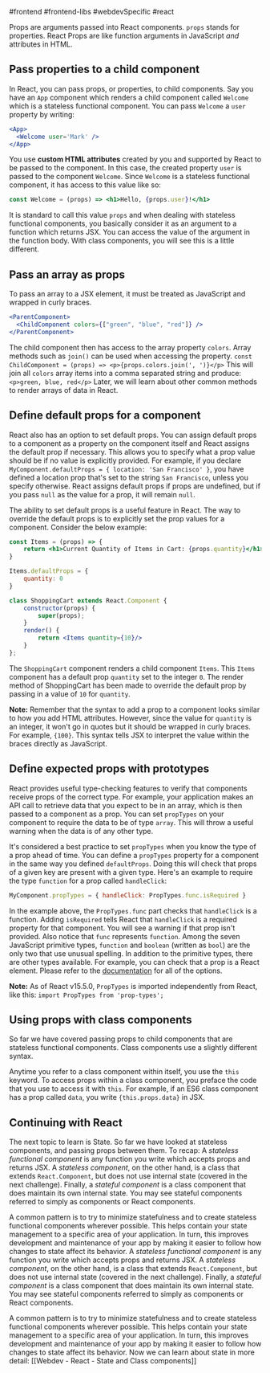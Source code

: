 #frontend #frontend-libs #webdevSpecific #react 

Props are arguments passed into React components. `props` stands for properties. React Props are like function arguments in JavaScript _and_ attributes in HTML.

## Pass properties to a child component
In React, you can pass props, or properties, to child components. Say you have an `App` component which renders a child component called `Welcome` which is a stateless functional component. You can pass `Welcome` a `user` property by writing:
```jsx
<App>
  <Welcome user='Mark' />
</App>
```

You use **custom HTML attributes** created by you and supported by React to be passed to the component. In this case, the created property `user` is passed to the component `Welcome`. Since `Welcome` is a stateless functional component, it has access to this value like so:
```jsx
const Welcome = (props) => <h1>Hello, {props.user}!</h1>
```

It is standard to call this value `props` and when dealing with stateless functional components, you basically consider it as an argument to a function which returns JSX. You can access the value of the argument in the function body. With class components, you will see this is a little different.

## Pass an array as props
To pass an array to a JSX element, it must be treated as JavaScript and wrapped in curly braces.
```jsx
<ParentComponent>
  <ChildComponent colors={["green", "blue", "red"]} />
</ParentComponent>
```

The child component then has access to the array property `colors`. Array methods such as `join()` can be used when accessing the property. `const ChildComponent = (props) => <p>{props.colors.join(', ')}</p>` This will join all `colors` array items into a comma separated string and produce: `<p>green, blue, red</p>` Later, we will learn about other common methods to render arrays of data in React.

## Define default props for a component
React also has an option to set default props. You can assign default props to a component as a property on the component itself and React assigns the default prop if necessary. This allows you to specify what a prop value should be if no value is explicitly provided. For example, if you declare `MyComponent.defaultProps = { location: 'San Francisco' }`, you have defined a location prop that's set to the string `San Francisco`, unless you specify otherwise. React assigns default props if props are undefined, but if you pass `null` as the value for a prop, it will remain `null`.

The ability to set default props is a useful feature in React. The way to override the default props is to explicitly set the prop values for a component. Consider the below example:
```jsx
const Items = (props) => {
	return <h1>Current Quantity of Items in Cart: {props.quantity}</h1>
}

Items.defaultProps = {
	quantity: 0
}

class ShoppingCart extends React.Component {
	constructor(props) {
		super(props);
	}
	render() {
		return <Items quantity={10}/>
	}
};
```
The `ShoppingCart` component renders a child component `Items`. This `Items` component has a default prop `quantity` set to the integer `0`. The render method of ShoppingCart has been made to override the default prop by passing in a value of `10` for `quantity`.

**Note:** Remember that the syntax to add a prop to a component looks similar to how you add HTML attributes. However, since the value for `quantity` is an integer, it won't go in quotes but it should be wrapped in curly braces. For example, `{100}`. This syntax tells JSX to interpret the value within the braces directly as JavaScript.

## Define expected props with prototypes
React provides useful type-checking features to verify that components receive props of the correct type. For example, your application makes an API call to retrieve data that you expect to be in an array, which is then passed to a component as a prop. You can set `propTypes` on your component to require the data to be of type `array`. This will throw a useful warning when the data is of any other type.

It's considered a best practice to set `propTypes` when you know the type of a prop ahead of time. You can define a `propTypes` property for a component in the same way you defined `defaultProps`. Doing this will check that props of a given key are present with a given type. Here's an example to require the type `function` for a prop called `handleClick`:
```js
MyComponent.propTypes = { handleClick: PropTypes.func.isRequired }
```
In the example above, the `PropTypes.func` part checks that `handleClick` is a function. Adding `isRequired` tells React that `handleClick` is a required property for that component. You will see a warning if that prop isn't provided. Also notice that `func` represents `function`. Among the seven JavaScript primitive types, `function` and `boolean` (written as `bool`) are the only two that use unusual spelling. In addition to the primitive types, there are other types available. For example, you can check that a prop is a React element. Please refer to the [documentation](https://reactjs.org/docs/typechecking-with-proptypes.html#proptypes) for all of the options.

**Note:** As of React v15.5.0, `PropTypes` is imported independently from React, like this: `import PropTypes from 'prop-types';`

## Using props with class components
So far we have covered passing props to child components that are stateless functional components. Class components use a slightly different syntax. 

Anytime you refer to a class component within itself, you use the `this` keyword. To access props within a class component, you preface the code that you use to access it with `this`. For example, if an ES6 class component has a prop called `data`, you write `{this.props.data}` in JSX.

## Continuing with React
The next topic to learn is State. So far we have looked at stateless components, and passing props between them. To recap: A _stateless functional component_ is any function you write which accepts props and returns JSX. A _stateless component_, on the other hand, is a class that extends `React.Component`, but does not use internal state (covered in the next challenge). Finally, a _stateful component_ is a class component that does maintain its own internal state. You may see stateful components referred to simply as components or React components.

A common pattern is to try to minimize statefulness and to create stateless functional components wherever possible. This helps contain your state management to a specific area of your application. In turn, this improves development and maintenance of your app by making it easier to follow how changes to state affect its behavior.
A _stateless functional component_ is any function you write which accepts props and returns JSX. A _stateless component_, on the other hand, is a class that extends `React.Component`, but does not use internal state (covered in the next challenge). Finally, a _stateful component_ is a class component that does maintain its own internal state. You may see stateful components referred to simply as components or React components.

A common pattern is to try to minimize statefulness and to create stateless functional components wherever possible. This helps contain your state management to a specific area of your application. In turn, this improves development and maintenance of your app by making it easier to follow how changes to state affect its behavior.
Now we can learn about state in more detail: [[Webdev - React - State and Class components]]

